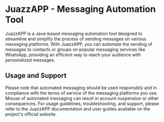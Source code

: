 # JuazzAPP - Messaging Automation Tool
JuazzAPP is a Java-based messaging automation tool designed to streamline and simplify the process of sending messages on various messaging platforms. 
With JuazzAPP, you can automate the sending of messages to contacts or groups on popular messaging services like WhatsApp, providing an efficient way 
to reach your audience with personalized messages.

## Usage and Support

Please note that automated messaging should be used responsibly and in compliance with the terms of service of the messaging platforms you use. 
Misuse of automated messaging can result in account suspension or other consequences.
For usage guidelines, troubleshooting, and support, please refer to the JuazzAPP documentation and user guides available on the project's official website.
